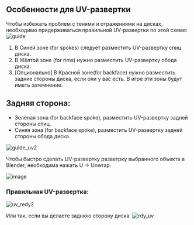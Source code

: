 ## Особенности для UV-развертки
Чтобы избежать проблем с тенями и отражениями на дисках, необходимо придерживаться правильной UV-развертки по этой схеме:
![guide](https://github.com/Jeefrect/text-exp/assets/121081064/6b61be98-b235-46f2-998e-c7803060400b)
1. В Синей зоне (for spokes) следует разместить UV-развертку спиц диска.
2. В Жёлтой зоне (for rims) нужно разместить UV-развертку обода диска.
3. [Опционально] В Красной зоне(for backface) нужно разместить задние стороны диска, если они у вас есть. В игре эти зоны будут иметь затемнение.

## Задняя сторона:
- Зелёная зона (for backface spoke), разместить UV-развертку задней стороны спиц.
- Синяя зона (for backface spoke), разместить UV-развертку задней стороны обода диска.

![guide_uv2](https://github.com/Jeefrect/text-exp/assets/121081064/7bb62205-d6ee-4012-b431-ccae9c8dcd10)


Чтобы быстро сделать UV-развертку разветрку выбранного объекта в Blender, необходима нажать U -> Unwrap.

![image](https://github.com/Jeefrect/text-exp/assets/121081064/f252be25-34ad-488f-ad71-f0b3762ba101)

### Правильная UV-развертка:
![uv_redy2](https://github.com/Jeefrect/text-exp/assets/121081064/85036403-2087-4e66-8b0e-eedc43f9abd4)

Или так, если вы делаете заднюю сторону диска.
![rdy_uv](https://github.com/Jeefrect/text-exp/assets/121081064/7653a545-1c89-4b8f-ae4d-9a29d2e00163)
